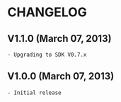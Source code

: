 # CHANGELOG


## V1.1.0 (March 07, 2013)
    
    - Upgrading to SDK V0.7.x


## V1.0.0 (March 07, 2013)
    
    - Initial release
    